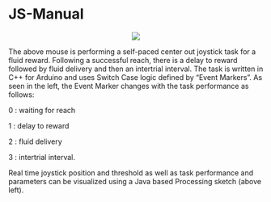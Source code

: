 # JS-Manual

<p align="center">
  <img src = "https://github.com/JS-Manual-GitHub/JS-Manual/blob/master/Demo/JSGithubDemo.gif">
</p>

<p style="text-align:center;">

The above mouse is performing a self-paced center out joystick task for a fluid reward. Following a successful reach, there is a delay to reward followed by fluid delivery and then an intertrial interval. The task is written in C++ for Arduino and uses Switch Case logic defined by “Event Markers”.  As seen in the left, the Event Marker changes with the task performance as follows:</p>
<p>0 : waiting for reach </p>
<p>1 : delay to reward </p>
<p>2 : fluid delivery </p>
<p>3 : intertrial interval.</p>
<p>Real time joystick position and threshold as well as task performance and parameters can be visualized using a Java based Processing sketch (above left). 
</p>
